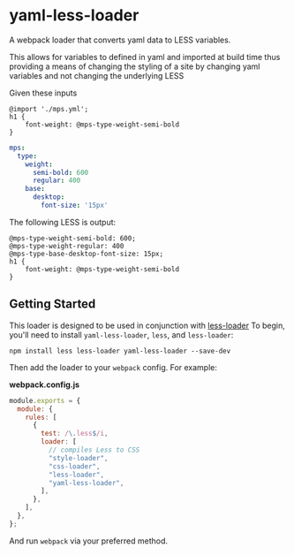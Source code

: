 # yaml-less-loader

A webpack loader that converts yaml data to LESS variables.

This allows for variables to defined in yaml and imported at build time thus providing a means of changing the styling of a site by changing yaml variables and not changing the underlying LESS

Given these inputs

```LESS
@import './mps.yml';
h1 {
    font-weight: @mps-type-weight-semi-bold
}
```

```YAML
mps:
  type:
    weight:
      semi-bold: 600
      regular: 400
    base:
      desktop:
        font-size: '15px'
```

The following LESS is output:

```LESS
@mps-type-weight-semi-bold: 600;
@mps-type-weight-regular: 400
@mps-type-base-desktop-font-size: 15px;
h1 {
    font-weight: @mps-type-weight-semi-bold
}
```

## Getting Started

This loader is designed to be used in conjunction with [less-loader](https://github.com/webpack-contrib/less-loader)
To begin, you'll need to install `yaml-less-loader`, `less`, and `less-loader`:

```console
npm install less less-loader yaml-less-loader --save-dev
```

Then add the loader to your `webpack` config. For example:

**webpack.config.js**

```js
module.exports = {
  module: {
    rules: [
      {
        test: /\.less$/i,
        loader: [
          // compiles Less to CSS
          "style-loader",
          "css-loader",
          "less-loader",
          "yaml-less-loader",
        ],
      },
    ],
  },
};
```

And run `webpack` via your preferred method.
